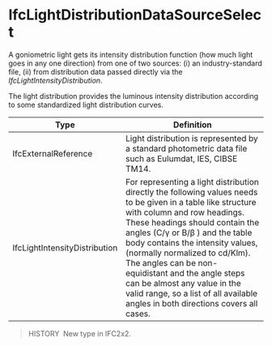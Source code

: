 # IfcLightDistributionDataSourceSelect

A goniometric light gets its intensity distribution function (how much light goes in any one direction) from one of two sources: (i) an industry-standard file, (ii) from distribution data passed directly via the _IfcLightIntensityDistribution_.

The light distribution provides the luminous intensity distribution according to some standardized light distribution curves.

Type | Definition
--- | ---
IfcExternalReference | Light distribution is represented by a standard photometric data file such as Eulumdat, IES, CIBSE TM14. 
IfcLightIntensityDistribution | For representing a light distribution directly the following values needs to be given in a table like structure with column and row headings. These headings should contain the angles (C/&#947; or B/&#946; ) and the table body contains the intensity values, (normally normalized to cd/Klm). The angles can be non- equidistant and the angle steps can be almost any value in the valid range, so a list of all available angles in both directions covers all cases.

> HISTORY&nbsp; New type in IFC2x2.
